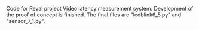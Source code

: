 Code for Reval project
Video latency measurement system.
Development of the proof of concept is finished. The final files are "ledblink6_5.py" and "sensor_7_1.py".
